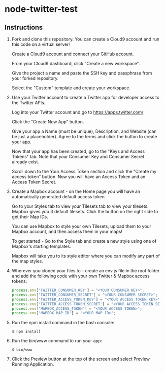 # node-twitter-test

## Instructions

1. Fork and clone this repository.  You can create a Cloud9 account and run this code on a virtual server!

    Create a Cloud9 account and connect your GitHub account.

    From your Cloud9 dashboard, click "Create a new workspace".

    Give the project a name and paste the SSH key and passphrase from your forked repository.

    Select the "Custom" template and create your workspace.

2. Use your Twitter account to create a Twitter app for developer access to the Twitter APIs.

    Log into your Twitter account and go to https://apps.twitter.com/

    Click the "Create New App" button.

    Give your app a Name (must be unique), Description, and Website (can be just a placeholder).  Agree to the terms and click the button to create your 
    app.

    Now that your app has been created, go to the "Keys and Access Tokens" tab.  Note that your Consumer Key and Consumer Secret already exist.

    Scroll down to the Your Access Token section and click the "Create my access token" button.  Now you will have an Access Token and an Access Token Secret.

3. Create a Mapbox account - on the Home page you will have an automatically generated default access token.

    Go to your Styles tab to view your Tilesets tab to view your tilesets.  Mapbox gives you 3 default tilesets.  Click the button on the right side to get their Map IDs.

    You can use Mapbox to style your own Tilesets, upload them to your Mapbox account, and then access them in your maps!

    To get started - Go to the Style tab and create a new style using one of Mapbox's starting templates.

    Mapbox will take you to its style editor where you can modify any part of the map styles.

4. Wherever you cloned your files to - create an env.js file in the root folder and add the following code with your own Twitter & Mapbox access tokens:

    ```javascript
    process.env['TWITTER_CONSUMER_KEY'] = "<YOUR CONSUMER KEY>";
    process.env['TWITTER_CONSUMER_SECRET'] = "<YOUR CONSUMER SECRET>";
    process.env['TWITTER_ACCESS_TOKEN_KEY'] = "<YOUR ACCESS TOKEN KEY>";
    process.env['TWITTER_ACCESS_TOKEN_SECRET'] = "<YOUR ACCESS TOKEN SECRET>";
    process.env['MAPBOX_ACCESS_TOKEN'] = "<YOUR ACCESS TOKEN>";
    process.env['MAPBOX_MAP_ID'] = "<YOUR MAP ID>";
    ```

5. Run the npm install command in the bash console:

    ```
    $ npm install
    ```

6. Run the bin/www command to run your app:

    ```
    $ bin/www
    ```

7. Click the Preview button at the top of the screen and select Preview Running Application.

